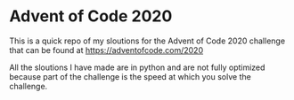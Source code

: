# Advent of Code 2020

This is a quick repo of my sloutions for the Advent of Code 2020 challenge that can be found at https://adventofcode.com/2020

All the sloutions I have made are in python and are not fully optimized because part of the challenge is the speed at which you solve the challenge. 
